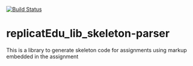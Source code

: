 [![Build Status](https://travis-ci.org/replicatedu/replicatEdu_lib_skeleton-parser.svg?branch=master)](https://travis-ci.org/replicatedu/replicatEdu_lib_skeleton-parser)

# replicatEdu_lib_skeleton-parser
This is a library to generate skeleton code for assignments using markup embedded in the assignment
